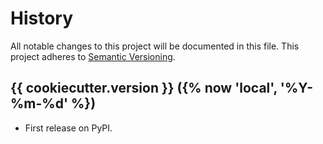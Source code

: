 # History
All notable changes to this project will be documented in this file. This project adheres to [Semantic Versioning](http://semver.org/).

## {{ cookiecutter.version }} ({% now 'local', '%Y-%m-%d' %})
* First release on PyPI.
